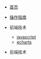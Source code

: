 <!-- docs/_sidebar.md -->

* [首页](README.md)
* [操作指南](guide)

* 前端技术
    * [javascript](01/javascript/)
    * [echarts](01/echarts/)
* 后端技术